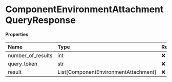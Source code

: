 # ComponentEnvironmentAttachmentQueryResponse

**Properties**

| Name              | Type                                 | Required | Description |
| :---------------- | :----------------------------------- | :------- | :---------- |
| number_of_results | int                                  | ❌       |             |
| query_token       | str                                  | ❌       |             |
| result            | List[ComponentEnvironmentAttachment] | ❌       |             |

